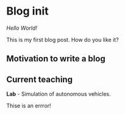 # Blog init

*Hello World!*

This is my first blog post. How do you like it?

## Motivation to write a blog

## Current teaching

**Lab** - Simulation of autonomous vehicles.

Thise is an errror!


